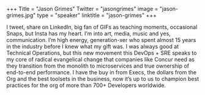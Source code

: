+++
Title = "Jason Grimes"
Twitter = "jasongrimes"
image = "jason-grimes.jpg"
type = "speaker"
linktitle = "jason-grimes"
+++

I tweet, share on LinkedIn, big fan of GIFs as teaching moments, occasional Snaps, but Insta has my heart. I’m into art, media, music and yes, communication. I’m high energy, generation-xer who spent almost 15 years in the industry before I knew what my gift was. I was always good at Technical Operations, but this new movement this DevOps + SRE speaks to my core of radical evangelical change that companies like Concur need as they transition from the monolith to microservices and true ownership of end-to-end performance. I have the buy in from Execs, the dollars from the Org and the best toolsets in the business, now it’s up to us to champion best practices for the org of more than 700+ Developers worldwide.

